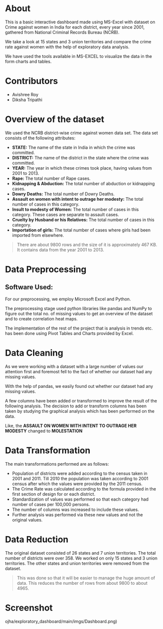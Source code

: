 # About

This is a basic interactive dashboard made using MS-Excel with dataset on Crime against women in India for
each district, every year since 2001, gathered from National Criminal Records Bureau (NCRB). 

We take a look at 15 states and 3 union territories and
compare the crime rate against women with
the help of exploratory data analysis.

We have used the tools available in MS-EXCEL to visualize the data in the
form charts and tables.

# Contributors
- Avishree Roy 
- Diksha Tripathi

# Overview of the dataset
We used the NCRB district-wise crime against
women data set. The data set consists of the
following attributes:
- **STATE:** The name of the state in India in
which the crime was committed.
- **DISTRICT:** The name of the district in the
state where the crime was committed.
- **YEAR:** The year in which these crimes
took place, having values from 2001 to 2013.
- **Rape:** The total number of Rape cases.
- **Kidnapping & Abduction:** The total
number of abduction or kidnapping cases.
- **Dowry Deaths:** The total number of Dowry
Deaths.
- **Assault on women with intent to outrage
her modesty:** The total number of cases in
this category.
- **Insult to modesty of Women:** The total
number of cases in this category. These
cases are separate to assault cases.
- **Cruelty by Husband or his Relatives:** The
total number of cases in this category.
- **Importation of girls:** The total number of
cases where girls had been imported from
elsewhere.


> There are about 9800 rows and the size of it is
approximately 467 KB. It contains data from the
year 2001 to 2013.

# Data Preprocessing
## Software Used:
For our preprocessing, we employ Microsoft Excel
and Python. 

The preprocessing stage used python libraries
like pandas and NumPy to figure out the total no.
of missing values to get an overview of the dataset
and to create correlation heat maps.

The implementation of the rest of the project that is
analysis in trends etc. has been done using Pivot
Tables and Charts provided by Excel.

# Data Cleaning
As we were working with a dataset with a large
number of values our attention first and foremost
fell to the fact of whether our dataset had any
missing values. 

With the help of pandas, we easily
found out whether our dataset had any missing
values.

A few columns have been added or
transformed to improve the result of the following
analysis. The decision to add or transform columns
has been taken by studying the graphical analysis
which has been performed on the data.

Like, the **ASSAULT ON WOMEN
WITH INTENT TO OUTRAGE HER MODESTY** changed to
**MOLESTATION**

# Data Transformation
The main transformations performed are as follows:
- Population of districts were added
according to the census taken in 2001 and 2011. Till 2010 the population was taken according to 2001 census after which the values were provided by the 2011 census.
- The Crime Rate was calculated according
to the formula provided in the first section
of design for or each district.
- Standardization of values was performed
so that each category had number of cases
per 100,000 persons.
- The number of columns was increased to
include these values.
- Further analysis was performed via these
new values and not the original values.

# Data Reduction
The original dataset consisted of 26 states and 7 union
territories. The total number of districts were over 358.  We worked on only 15 states and 3 union territories. The other states and union territories were removed from the dataset.

> This was done so that it will be easier to manage the
huge amount of data. This reduces the number of
rows from about 9800 to about 4965.


# Screenshot

ojha/exploratory_dashboard/main/imgs/Dashboard.png)
